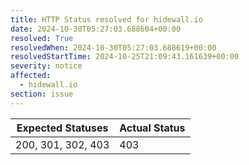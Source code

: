 ```yaml
---
title: HTTP Status resolved for hidewall.io
date: 2024-10-30T05:27:03.688604+00:00
resolved: True
resolvedWhen: 2024-10-30T05:27:03.688619+00:00
resolvedStartTime: 2024-10-25T21:09:43.161639+00:00
severity: notice
affected:
  - hidewall.io
section: issue
---
```


| Expected Statuses | Actual Status  |
|-------------------|----------------|
| 200, 301, 302, 403 | 403 |
